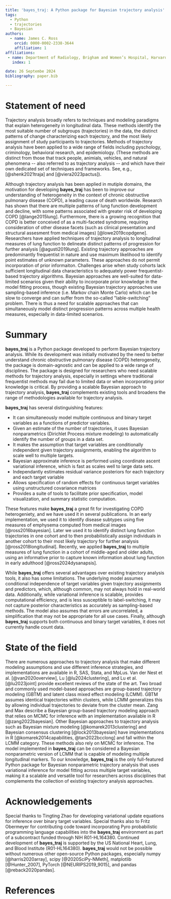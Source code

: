 ```yaml
---
title: 'bayes_traj: A Python package for Bayesian trajectory analysis'
tags:
  - Python
  - trajectories
  - Bayesian
authors:
  - name: James C. Ross
    orcid: 0000-0002-2338-3644
    affiliation: 1
affiliations:
 - name: Department of Radiology, Brigham and Women’s Hospital, Harvard Medical School, Boston, MA, USA
   index: 1

date: 26 Septembe 2024
bibliography: paper.bib

---
```


# Statement of need 

Trajectory analysis broadly refers to techniques and modeling paradigms that
explain heterogeneity in longitudinal data. These methods identify
the most suitable number of subgroups (trajectories) in the data, the distinct
patterns of change characterizing each trajectory, and the most likely assignment of
study participants to trajectories. Methods of trajectory analysis have
been applied to a wide range of fields including pyschology, criminology,
behavioral research, and epidemiology. (These methods are distinct from those that
track people, animials, vehicles,
and natural phenomena -- also referred to as trajectory analysis -- and which
have their own dedicated set of techniques and frameworks. See, e.g., 
[@shenk2021traja] and [@viera2023pactus]).

Although trajectory analysis has been applied in mutiple
domains, the motivation for developing **bayes_traj** has been to improve our
understanding of
heterogeneity in the context of chronic obstructive pulmonary disease (COPD), a
leading cause of death worldwide. Research has shown that there are multiple
patterns of lung function development and decline, with some patterns associated
with greater risk of developing COPD [@lange2015lung]. Furthermore, there
is a growing recognition that COPD is better conceived of as a multi-faceted syndrome,
requiring consideration of other disease facets (such as clinical presentation
and structural assesment from medical images) [@lowe2019copdgene].
Researchers have applied techniques
of trajectory analysis to longitudinal measures of lung function to delineate
distinct patterns of progression for further analysis [@agusti2019lung].
Existing trajectory approaches
are predominantly frequentist in nature and use maximum likelihood to identify point
estimates of unknown parameters. These approaches do not permit incorporation of
prior informaiton.
Challenges arise when study cohorts lack sufficient longitudinal data characteristics
to adequately power frequentist-based trajectory algorithms.
Bayesian approaches are well-suited for data-limited scenarios given their ability
to incorporate prior knowledge in the model fitting process, though existing
Bayesian trajectory approaches
use sampling-based inference (i.e. Markov chain Monte Carlo)
which can be slow to converge and can suffer from the so-called "lable-switching" problem.
There is thus a need for scalable approaches that can simultaneously model distinct
progression patterns across multiple health measures, especially in data-limited scenarios.

# Summary

**bayes_traj** is a Python package developed to perform Bayesian trajectory analysis.
While its development was initially motivated by the need to better understand
chronic obstructive pulmonary disease (COPD) heterogeneity, the package is
domain-agnostic and can be applied to a wide range of disciplines.
The package is designed for researchers who need scalable methods for trajectory
analysis, especially in settings where traditional frequentist methods may fail
due to limited data or when incorporating prior knowledge is critical.
By providing a scalable Bayesian approach to trajectory analysis,
**bayes_traj** complements existing tools and broadens the range of
methodologies available for trajectory analysis.

**bayes_traj** has several distinguishing features:
* It can simultaneously model multiple continuous and binary target
variables as a functions of predictor variables.
* Given an estimate of the number of trajectories, it uses
Bayesian nonparametrics (Dirichlet Process mixture modeling) to automatically
identify the number of groups in a data set. 
* It makes the assumption that target variables are conditionally independent
given trajectory assignments, enabling the algorithm to scale well to multiple
targets.
* Bayesian approximate inference is performed using coordinate ascent variational
inference, which is fast as scales well to large data sets.
* Independantly estimates residual variance posteriors for each trajectory and
each target variable
* Allows specification of random effects for continuous target variables using
unstructured covariance matrices
* Provides a suite of tools to facilitate prior specification, model
visualization, and summary statistic computation. 

These features make **bayes_traj** a great fit for investigating COPD
heterogeniety, and we have used it in several publications. In an early
implementation, we used it to identify disease subtypes using five measures
of emphysema computed from medical images [@ross2016bayesian]. Later we used
it to identify distinct lung
function trajectories in one cohort and to then probabilistically assign
individuals in another cohort to their most likely trajectory for further
analysis [@ross2018longitudinal]. Recently, we applied **bayes_traj** to
multiple measures of lung function in a cohort of middle-aged and
older adults, using an informative prior to capture known information
about lung function in early adulthood [@ross2024dysanapsis].

While **bayes_traj** offers several advantages over existing trajectory analysis
tools, it also has some limitations. The underlying model assumes conditional
independence of target variables given trajectory assignments and predictors,
which, although common, may not always hold in real-world data. Additionally,
while variational inference is scalable, provides computational efficiency, and is
less susceptible to label-switching, it may not capture
posterior characteristics as accurately as sampling-based methods. The model also
assumes that errors are uncorrelated, a simplification that may not be appropriate
for all use cases. Finally, although **bayes_traj** supports both continuous and
binary target variables, it does not currently handle count data.


# State of the field

There are numerous approaches to trajectory analysis that make different modeling
assumptions and use different inference strategies, and implementations are available
in R, SAS, Stata, and MpLus.
Van der Nest et al. [@van2020overview], Lu [@lu2024clustering], and
Lu et al. [@lu2023joint] provide excellent reviews of the state of the art.
Two broad and commonly used model-based approaches are group-based trajectory modeling
(GBTM) and latent class mixed effect modeling (LCMM). GBTM assumes identical
trajectories within clusters, while LCMM generalizes this by allowing individual
trajectories to deviate from the cluster mean.
Zang and Max describe a Bayesian group-based trajectory modeling approach
that relies on MCMC for inference with an implementation available in R [@zang2022bayesian].
Other Bayesian approaches
to trajectory analysis such as Bayesian mixture modeling [@komarek2013clustering]
and Bayesian consensus clustering [@lock2013bayesian] have implementations in
R [@komarek2014capabilities, @tan2022bcclong] and fall within the LCMM category.
These methods also rely on MCMC for inference. The model implemented in
**bayes_traj** can be considered a Bayesian nonparametric version of LCMM
that is capable of modeling multiple longitudinal markers.
To our knowledge, **bayes_traj** is the only full-featured Python package for
Bayesian nonparametric trajectory analysis that uses variational inference for
model fitting across multiple target variables, making it a scalable and
versatile tool for researchers across disciplines that complements the collection
of existing trajectory analysis approaches.

# Acknowledgements

Special thanks to Tingting Zhao for developing
variational update equations for inference over binary target variables. Special
thanks also to Fritz Obermeyer for contributing code toward incorporating Pyro
probabilistic programming language capabilities into the **bayes_traj**
environment as part of a subcontract funded through NIH R01-HL164380.
Continued development of **bayes_traj** is supported by the US National Heart,
Lung, and Blood Institute (R01-HL164380).
**bayes_traj** would not be possible without numerous other open-source
Python packages, especially numpy [@harris2020array], scipy [@2020SciPy-NMeth],
matplotlib [@Hunter_2007], PyTorch [@NEURIPS2019_9015], and
pandas [@reback2020pandas]. 

# References